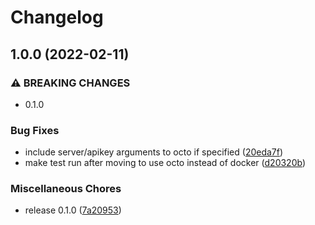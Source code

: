 # Changelog

## 1.0.0 (2022-02-11)


### ⚠ BREAKING CHANGES

* 0.1.0

### Bug Fixes

* include server/apikey arguments to octo if specified ([20eda7f](https://github.com/OctopusDeploy/create-release-buildkite-plugin/commit/20eda7f199810a002620e098d1f4752a24ec2840))
* make test run after moving to use octo instead of docker ([d20320b](https://github.com/OctopusDeploy/create-release-buildkite-plugin/commit/d20320b4cf89b40eeefb5543b448d991c27782f4))


### Miscellaneous Chores

* release 0.1.0 ([7a20953](https://github.com/OctopusDeploy/create-release-buildkite-plugin/commit/7a20953eb86886f6959ffe62cca75e3406c22025))
